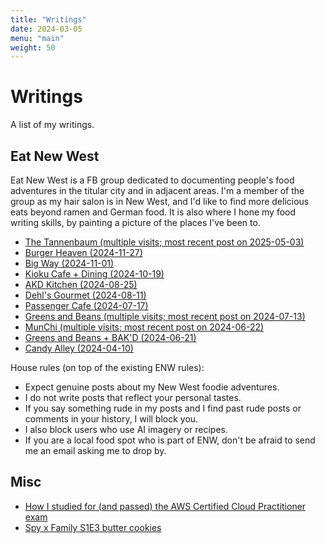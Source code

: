 ```yaml
---
title: "Writings"
date: 2024-03-05
menu: "main"
weight: 50
---
```


# Writings

A list of my writings.

## Eat New West

Eat New West is a FB group dedicated to documenting people's food adventures in the titular city and in adjacent areas. I'm a member of the group as my hair salon is in New West, and I'd like to find more delicious eats beyond ramen and German food. It is also where I hone my food writing skills, by painting a picture of the places I've been to.

* [The Tannenbaum (multiple visits; most recent post on 2025-05-03)](tannenbaum)
* [Burger Heaven (2024-11-27)](burger-heaven)
* [Big Way (2024-11-01)](big-way)
* [Kioku Cafe + Dining (2024-10-19)](kioku)
* [AKD Kitchen (2024-08-25)](akd)
* [Dehl's Gourmet (2024-08-11)](dehls-gourmet)
* [Passenger Cafe (2024-07-17)](passenger-cafe)
* [Greens and Beans (multiple visits; most recent post on 2024-07-13)](greens-and-beans)
* [MunChi (multiple visits; most recent post on 2024-06-22)](munchi)
* [Greens and Beans + BAK'D (2024-06-21)](greens-and-bakd)
* [Candy Alley (2024-04-10)](candy-alley)

House rules (on top of the existing ENW rules):
* Expect genuine posts about my New West foodie adventures.
* I do not write posts that reflect your personal tastes.
* If you say something rude in my posts and I find past rude posts or comments in your history, I will block you.
* I also block users who use AI imagery or recipes.
* If you are a local food spot who is part of ENW, don't be afraid to send me an email asking me to drop by.

## Misc

* [How I studied for (and passed) the AWS Certified Cloud Practitioner exam](https://www.reddit.com/r/AWSCertifications/comments/1cirvm5/passed_my_ccpclf02_exam_yesterday/)
* [Spy x Family S1E3 butter cookies](https://www.reddit.com/r/SpyxFamily/comments/1f7frhn/i_made_the_cookies_from_s1e3/ll7exy6/?context=1)